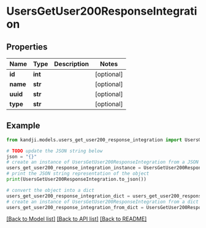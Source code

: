 # UsersGetUser200ResponseIntegration


## Properties

Name | Type | Description | Notes
------------ | ------------- | ------------- | -------------
**id** | **int** |  | [optional] 
**name** | **str** |  | [optional] 
**uuid** | **str** |  | [optional] 
**type** | **str** |  | [optional] 

## Example

```python
from kandji.models.users_get_user200_response_integration import UsersGetUser200ResponseIntegration

# TODO update the JSON string below
json = "{}"
# create an instance of UsersGetUser200ResponseIntegration from a JSON string
users_get_user200_response_integration_instance = UsersGetUser200ResponseIntegration.from_json(json)
# print the JSON string representation of the object
print(UsersGetUser200ResponseIntegration.to_json())

# convert the object into a dict
users_get_user200_response_integration_dict = users_get_user200_response_integration_instance.to_dict()
# create an instance of UsersGetUser200ResponseIntegration from a dict
users_get_user200_response_integration_from_dict = UsersGetUser200ResponseIntegration.from_dict(users_get_user200_response_integration_dict)
```
[[Back to Model list]](../README.md#documentation-for-models) [[Back to API list]](../README.md#documentation-for-api-endpoints) [[Back to README]](../README.md)


